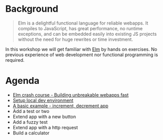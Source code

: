 # Background
>Elm is a delightful functional language for reliable webapps. It compiles to JavaScript, has great performance, no runtime exceptions, and can be embedded easily into existing JS projects without the need for huge rewrites or time investment.

In this workshop we will get familiar with [Elm](https://elm-lang.org/) by hands on exercises. No previous experience of web development nor functional programming is required.

# Agenda

* [Elm crash course - Building unbreakable webapps fast](https://www.youtube.com/watch?v=kEitFAY7Gc8)
* [Setup local dev environment](setup.md)
* [A basic example - increment, decrement app](basicapp.md)
* Add a test or two
* Extend app with a new button
* Add a fuzzy test
* Extend app with a http request
* Build a calculator

